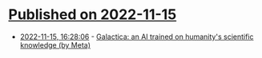 # [Published on 2022-11-15](index.md)

* [2022-11-15, 16:28:06](https://news.ycombinator.com/item?id=33611265) - [Galactica: an AI trained on humanity's scientific knowledge (by Meta)](https://galactica.org/)
